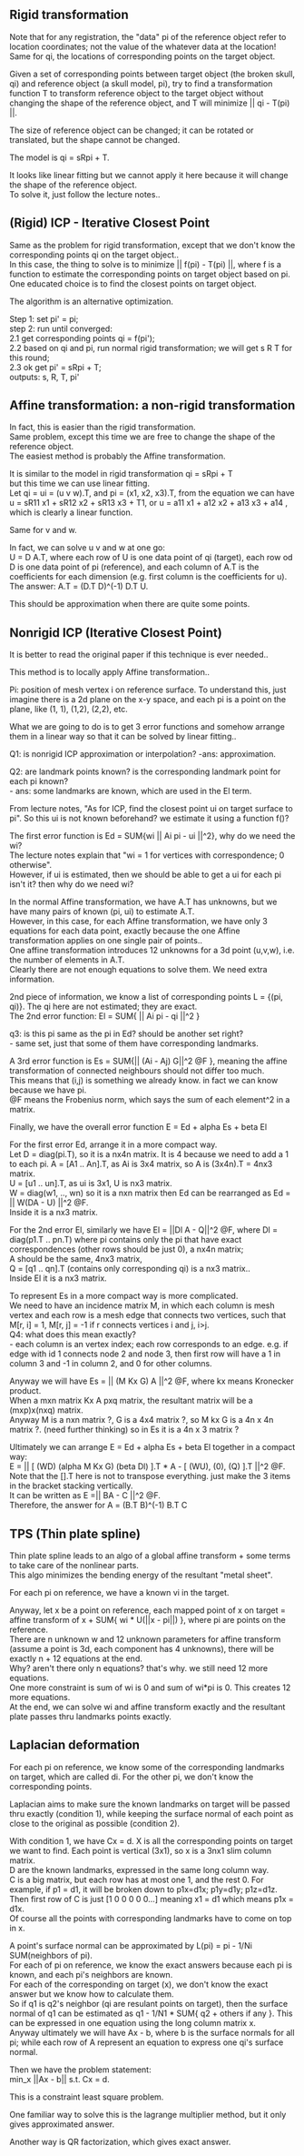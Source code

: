 Rigid transformation
--------------------

Note that for any registration, the "data" pi of the reference object refer to location coordinates; not the value of the whatever data at the location!  
Same for qi, the locations of corresponding points on the target object.

Given a set of corresponding points between target object (the broken skull, qi) and reference object (a skull model, pi),
try to find a transformation function T to transform reference object to the target object without changing the shape of the reference object, 
and T will minimize || qi - T(pi) ||.

The size of reference object can be changed; it can be rotated or translated, but the shape cannot be changed.

The model is qi = sRpi + T.

It looks like linear fitting but we cannot apply it here because it will change the shape of the reference object.  
To solve it, just follow the lecture notes.. 


(Rigid) ICP - Iterative Closest Point
-------------------------------------

Same as the problem for rigid transformation, except that we don't know the corresponding points qi on the target object..  
In this case, the thing to solve is to minimize || f(pi) - T(pi) ||, 
where f is a function to estimate the corresponding points on target object based on pi.  
One educated choice is to find the closest points on target object.  

The algorithm is an alternative optimization.

Step 1: set pi' = pi;  
step 2: run until converged:  
	2.1 get corresponding points qi = f(pi');  
	2.2 based on qi and pi, run normal rigid transformation; we will get s R T for this round;  
	2.3 ok get pi' = sRpi + T;  
outputs: s, R, T, pi'


Affine transformation: a non-rigid transformation 
---------------------------------------------------

In fact, this is easier than the rigid transformation.  
Same problem, except this time we are free to change the shape of the reference object.  
The easiest method is probably the Affine transformation.

It is similar to the model in rigid transformation qi = sRpi + T  
but this time we can use linear fitting.  
Let qi = ui = (u v w).T, and pi = (x1, x2, x3).T, 
from the equation we can have  
u = sR11 x1 + sR12 x2 + sR13 x3 + T1, or
u = a11 x1 + a12 x2 + a13 x3 + a14 , which is clearly a linear function.

Same for v and w.

In fact, we can solve u v and w at one go:  
U = D A.T, where each row of U is one data point of qi (target), 
each row od D is one data point of pi (reference), 
and each column of A.T is the coefficients for each dimension (e.g. first column is the coefficients for u).  
The answer: A.T = (D.T D)^(-1) D.T U.

This should be approximation when there are quite some points.


Nonrigid ICP (Iterative Closest Point)
------------------------------------------

It is better to read the original paper if this technique is ever needed..

This method is to locally apply Affine transformation..

Pi: position of mesh vertex i on reference surface. 
To understand this, just imagine there is a 2d plane on the x-y space, and each pi is a point on the plane, like (1, 1), (1,2), (2,2), etc.

What we are going to do is to get 3 error functions and somehow arrange them in a linear way so that it can be solved by linear fitting..

Q1: is nonrigid ICP approximation or interpolation?  -ans: approximation.

Q2: are landmark points known? is the corresponding landmark point for each pi known?  
	- ans: some landmarks are known, which are used in the El term.

From lecture notes, "As for ICP, find the closest point ui on target surface to pi". 
So this ui is not known beforehand? we estimate it using a function f()?

The first error function is Ed = SUM{wi || Ai pi - ui ||^2}, why do we need the wi?  
The lecture notes explain that "wi = 1 for vertices with correspondence; 0 otherwise".  
However, if ui is estimated, then we should be able to get a ui for each pi isn't it? then why do we need wi?

In the normal Affine transformation, we have A.T has unknowns, but we have many pairs of known (pi, ui) to estimate A.T.  
However, in this case, for each Affine transformation, we have only 3 equations for each data point,
exactly because the one Affine transformation applies on one single pair of points..  
One affine transformation introduces 12 unknowns for a 3d point (u,v,w), i.e. the number of elements in A.T.  
Clearly there are not enough equations to solve them.
We need extra information.

2nd piece of information, we know a list of corresponding points L = {(pi, qi)}.
The qi here are not estimated; they are exact.  
The 2nd error function: El = SUM{ || Ai pi - qi ||^2 }

q3: is this pi same as the pi in Ed? should be another set right?  
	- same set, just that some of them have corresponding landmarks.

A 3rd error function is Es = SUM{|| (Ai - Aj) G||^2 @F }, 
meaning the affine transformation of connected neighbours should not differ too much.  
This means that (i,j) is something we already know. in fact we can know because we have pi.  
@F means the Frobenius norm, which says the sum of each element^2 in a matrix.

Finally, we have the overall error function E = Ed + alpha Es + beta El

For the first error Ed, arrange it in a more compact way.  
Let D = diag(pi.T), so it is a nx4n matrix. It is 4 because we need to add a 1 to each pi. 
A = [A1 .. An].T, as Ai is 3x4 matrix, so A is (3x4n).T = 4nx3 matrix.  
U = [u1 .. un].T, as ui is 3x1, U is nx3 matrix.  
W = diag(w1, .., wn) so it is a nxn matrix
then Ed can be rearranged as Ed = || W(DA - U) ||^2 @F.  
Inside it is a nx3 matrix.

For the 2nd error El, similarly we have El = ||Dl A - Q||^2 @F, 
where Dl = diag(p1.T .. pn.T) where pi contains only the pi that have exact correspondences (other rows should be just 0), a nx4n matrix;  
A should be the same, 4nx3 matrix,  
Q = [q1 .. qn].T (contains only corresponding qi) is a nx3 matrix..   
Inside El it is a nx3 matrix.

To represent Es in a more compact way is more complicated.  
We need to have an incidence matrix M, in which each column is mesh vertex and each row is a mesh edge that connects two vertices, 
such that M[r, i] = 1, M[r, j] = -1 if r connects vertices i and j, i>j.  
Q4: what does this mean exactly?   
	- each column is an vertex index; each row corresponds to an edge. e.g. if edge with id 1 connects node 2 and node 3, then first row will have a 1 in column 3 and -1 in column 2, and 0 for other columns. 

Anyway we will have Es = || (M Kx G) A ||^2 @F, where kx means Kronecker product.  
When a mxn matrix Kx A pxq matrix, the resultant matrix will be a (mxp)x(nxq) matrix.  
Anyway M is a nxn matrix ?, G is a 4x4 matrix ?, so M kx G is a 4n x 4n matrix ?. (need further thinking) 
so in Es it is a 4n x 3 matrix ?

Ultimately we can arrange E = Ed + alpha Es + beta El together in a compact way:  
E = || [ (WD) (alpha M Kx G) (beta Dl) ].T * A - [ (WU), (0), (Q) ].T ||^2 @F.  
Note that the [].T here is not to transpose everything. just make the 3 items in the bracket stacking vertically.  
It can be written as E =|| BA - C ||^2 @F.  
Therefore, the answer for A = (B.T B)^(-1) B.T C


TPS (Thin plate spline)
-------------------

Thin plate spline leads to an algo of a global affine transform + some terms to take care of the nonlinear parts.  
This algo minimizes the bending energy of the resultant "metal sheet". 

For each pi on reference, we have a known vi in the target.

Anyway, let x be a point on reference, each mapped point of x on target = affine transform of x + SUM{ wi * U(||x - pi||) }, 
where pi are points on the reference.  
There are n unknown w and 12 unknown parameters for affine transform (assume a point is 3d, each component has 4 unknowns), 
there will be exactly n + 12 equations at the end.  
Why? aren't there only n equations? that's why. we still need 12 more equations.  
One more constraint is sum of wi is 0 and sum of wi*pi is 0. 
This creates 12 more equations.  
At the end, we can solve wi and affine transform exactly and the resultant plate passes thru landmarks points exactly.


Laplacian deformation
-------------------------------

For each pi on reference, we know some of the corresponding landmarks on target, which are called di.
For the other pi, we don't know the corresponding points.

Laplacian aims to make sure the known landmarks on target will be passed thru exactly (condition 1),
while keeping the surface normal of each point as close to the original as possible (condition 2).

With condition 1, we have Cx = d. 
X is all the corresponding points on target we want to find. 
Each point is vertical (3x1), so x is a 3nx1 slim column matrix.  
D are the known landmarks, expressed in the same long column way.  
C is a big matrix, but each row has at most one 1, and the rest 0. 
For example, if p1 = d1, it will be broken down to p1x=d1x; p1y=d1y; p1z=d1z.
Then first row of C is just [1 0 0 0 0 0...] meaning x1 = d1 which means p1x = d1x.  
Of course all the points with corresponding landmarks have to come on top in x.

A point's surface normal can be approximated by L(pi) = pi - 1/Ni SUM(neighbors of pi).  
For each of pi on reference, we know the exact answers because each pi is known, and each pi's neighbors are known.  
For each of the corresponding on target (x), we don't know the exact answer but we know how to calculate them.  
So if q1 is q2's neighbor (qi are resulant points on target), then the surface normal of q1 can be estimated as q1 - 1/N1 * SUM{ q2 + others if any }.
This can be expressed in one equation using the long column matrix x.  
Anyway ultimately we will have Ax - b, where b is the surface normals for all pi; 
while each row of A represent an equation to express one qi's surface normal.

Then we have the problem statement:  
min_x ||Ax - b|| s.t. Cx = d.  

This is a constraint least square problem.

One familiar way to solve this is the lagrange multiplier method, but it only gives approximated answer.

Another way is QR factorization, which gives exact answer.
